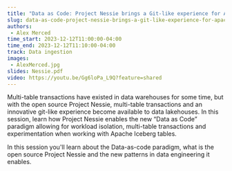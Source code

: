 ```yaml
---
title: "Data as Code: Project Nessie brings a Git-like experience for Apache Iceberg Tables"
slug: data-as-code-project-nessie-brings-a-git-like-experience-for-apache-iceberg-tables
authors:
 - Alex Merced
time_start: 2023-12-12T11:00:00-04:00
time_end: 2023-12-12T11:10:00-04:00
track: Data ingestion
images:
 - AlexMerced.jpg
slides: Nessie.pdf
video: https://youtu.be/Gg6loPa_L9Q?feature=shared
---
```


Multi-table transactions have existed in data warehouses for some time, but with the open source Project Nessie, multi-table transactions and an innovative git-like experience become available to data lakehouses. In this session, learn how Project Nessie enables the new “Data as Code” paradigm allowing for workload isolation, multi-table transactions and experimentation when working with Apache Iceberg tables.
 
In this session you'll learn about the Data-as-code paradigm, what is the open source Project Nessie and the new patterns in data engineering it enables.